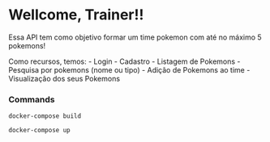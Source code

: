 # Wellcome, Trainer!!

Essa API tem como objetivo formar um time pokemon com até no máximo 5 pokemons!

Como recursos, temos:
    - Login
    - Cadastro
    - Listagem de Pokemons
    - Pesquisa por pokemons (nome ou tipo)
    - Adição de Pokemons ao time
    - Visualização dos seus Pokemons

### Commands

```docker-compose build```

```docker-compose up```

